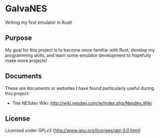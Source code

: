 GalvaNES
========
Writing my first emulator in Rust!

Purpose
-------
My goal for this project is to become more familiar with Rust, develop my programming skills, and learn some emulator development to hopefully make more projects!

Documents
---------
These are documents or websites I have found particularly useful during this project:
* The NESdev Wiki: http://wiki.nesdev.com/w/index.php/Nesdev_Wiki

License
-------
Licensed under GPLv3 (http://www.gnu.org/licenses/gpl-3.0.html)
